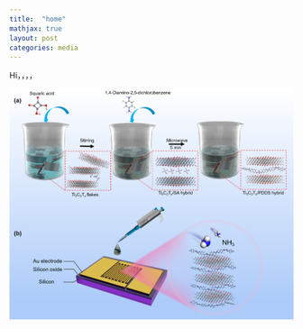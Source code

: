 ```yaml
---
title:  "home"
mathjax: true
layout: post
categories: media
---
```


Hi，，，，

![introduction](/introduction.jpg)
